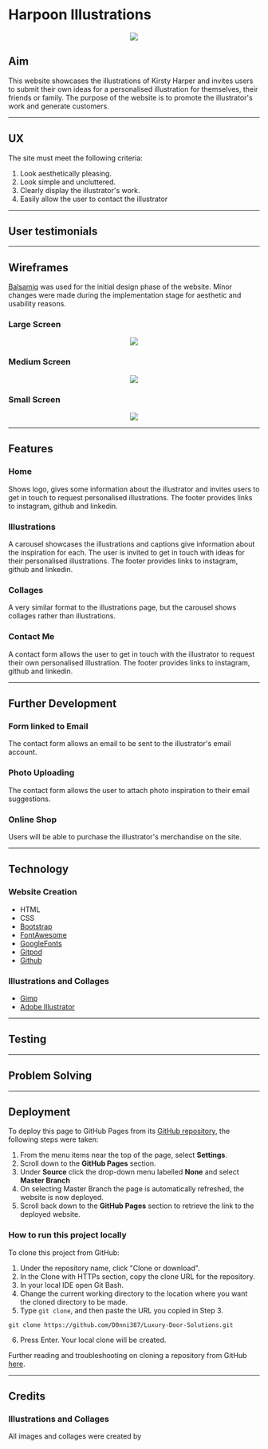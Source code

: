 # Harpoon Illustrations

<div style="text-align:center;">
<img src="https://github.com/H4RP3RK/milestone_1_harperk/blob/e95a656c254f480046354ead613ca4a5d4610287/wireframes/milestone1_screens.png">
</div>

## Aim

This website showcases the illustrations of Kirsty Harper and invites users to submit their 
own ideas for a personalised illustration for themselves, their friends or family.
The purpose of the website is to promote the illustrator's work and generate customers.

---

## UX

The site must meet the following criteria:
1. Look aesthetically pleasing.
2. Look simple and uncluttered.
3. Clearly display the illustrator's work.
4. Easily allow the user to contact the illustrator

---

## User testimonials

---

## Wireframes

[Balsamiq](https://balsamiq.com/) was used for the initial design phase of the website.
Minor changes were made during the implementation stage for aesthetic and usability reasons.

### Large Screen

<div style="text-align:center;">
<img src="https://github.com/H4RP3RK/milestone_1_harperk/blob/45b497fd9177e1487561bd35b016a5330bc6cbf9/wireframes/milestone_1_large.png">
</div>

### Medium Screen

<div style="text-align:center;">
<img src="https://github.com/H4RP3RK/milestone_1_harperk/blob/45b497fd9177e1487561bd35b016a5330bc6cbf9/wireframes/milestone_1_medium.png">
</div>

### Small Screen

<div style="text-align:center;">
<img src="https://github.com/H4RP3RK/milestone_1_harperk/blob/45b497fd9177e1487561bd35b016a5330bc6cbf9/wireframes/milestone_1_small.png">
</div>

---

## Features

### Home

Shows logo, gives some information about the illustrator and invites users to get in touch to request personalised illustrations.
The footer provides links to instagram, github and linkedin.

### Illustrations

A carousel showcases the illustrations and captions give information about the inspiration for each. 
The user is invited to get in touch with ideas for their personalised illustrations.
The footer provides links to instagram, github and linkedin.

### Collages

A very similar format to the illustrations page, but the carousel shows collages rather than illustrations.

### Contact Me

A contact form allows the user to get in touch with the illustrator to request their own personalised illustration.
The footer provides links to instagram, github and linkedin.

---

## Further Development

### Form linked to Email

The contact form allows an email to be sent to the illustrator's email account.

### Photo Uploading

The contact form allows the user to attach photo inspiration to their email suggestions.

### Online Shop

Users will be able to purchase the illustrator's merchandise on the site.

---

## Technology

### Website Creation

* HTML
* CSS
* [Bootstrap](https://getbootstrap.com/)
* [FontAwesome](https://fontawesome.com/)
* [GoogleFonts](https://fonts.google.com/)
* [Gitpod](https://gitpod.io/workspaces/)
* [Github](https://github.com/)

### Illustrations and Collages

* [Gimp](https://www.gimp.org/)
* [Adobe Illustrator](https://www.adobe.com/uk/products/illustrator.html?sdid=88X75SKT&mv=search&s_kwcid=AL!3085!10!79371087385139!79371161872161&ef_id=XlhCtwAAAXYYDhTJ:20200316211929:s)

---
## Testing


---
## Problem Solving


---

## Deployment

To deploy this page to GitHub Pages from its [GitHub repository](https://github.com/D0nni387/Luxury-Door-Solutions), the following steps were taken: 

1. From the menu items near the top of the page, select **Settings**.
2. Scroll down to the **GitHub Pages** section.
3. Under **Source** click the drop-down menu labelled **None** and select **Master Branch**
4. On selecting Master Branch the page is automatically refreshed, the website is now deployed. 
5. Scroll back down to the **GitHub Pages** section to retrieve the link to the deployed website.
 
### How to run this project locally

To clone this project from GitHub:

1. Under the repository name, click "Clone or download".
2. In the Clone with HTTPs section, copy the clone URL for the repository. 
3. In your local IDE open Git Bash.
4. Change the current working directory to the location where you want the cloned directory to be made.
5. Type ```git clone```, and then paste the URL you copied in Step 3.
```console
git clone https://github.com/D0nni387/Luxury-Door-Solutions.git
```
6. Press Enter. Your local clone will be created.

Further reading and troubleshooting on cloning a repository from GitHub [here](https://help.github.com/en/articles/cloning-a-repository).

---

## Credits

### Illustrations and Collages

All images and collages were created by 
